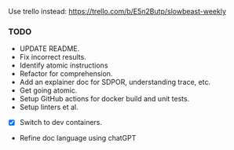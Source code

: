 
Use trello instead: https://trello.com/b/E5n2Butp/slowbeast-weekly

### TODO

- UPDATE README.
- Fix incorrect results.
- Identify atomic instructions
- Refactor for comprehension.
- Add an explainer doc for SDPOR, understanding trace, etc.
- Get going atomic.
- Setup GitHub actions for docker build and unit tests.
- Setup linters et al.
- [X] Switch to dev containers.
- Refine doc language using chatGPT
